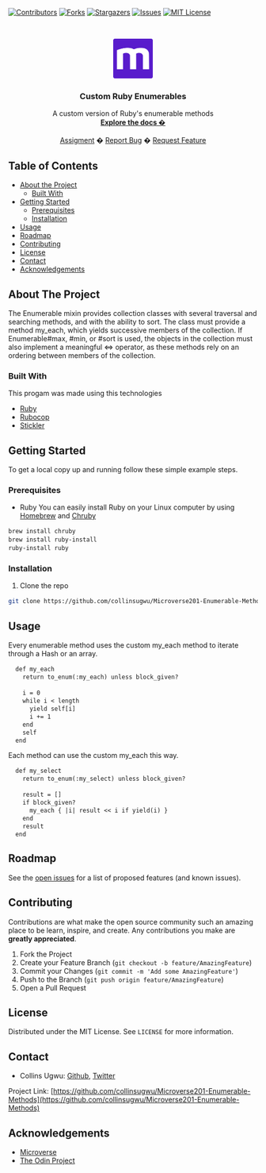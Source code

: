 
<!-- PROJECT SHIELDS -->
<!--
*** I'm using markdown "reference style" links for readability.
*** Reference links are enclosed in brackets [ ] instead of parentheses ( ).
*** See the bottom of this document for the declaration of the reference variables
*** for contributors-url, forks-url, etc. This is an optional, concise syntax you may use.
*** https://www.markdownguide.org/basic-syntax/#reference-style-links
-->
[![Contributors][contributors-shield]][contributors-url]
[![Forks][forks-shield]][forks-url]
[![Stargazers][stars-shield]][stars-url]
[![Issues][issues-shield]][issues-url]
[![MIT License][license-shield]][license-url]



<!-- PROJECT LOGO -->
<br />
<p align="center">
  <a href="https://www.microverse.org/">
    <img src="doc/microverse.png" alt="Logo" width="80" height="80">
  </a>

  <h3 align="center">Custom Ruby Enumerables</h3>

  <p align="center">
    A custom version of Ruby's enumerable methods
    <br />
    <a href="https://github.com/collinsugwu/Microverse201-Enumerable-Methods/blob/master/README.md"><strong>Explore the docs �</strong></a>
    <br />
    <br />
    <a href="https://www.theodinproject.com/courses/ruby-programming/lessons/advanced-building-blocks.">Assigment</a>
    �
    <a href="https://github.com/collinsugwu/Microverse201-Enumerable-Methods/issues">Report Bug</a>
    �
    <a href="https://github.com/collinsugwu/Microverse201-Enumerable-Methods/issues">Request Feature</a>
  </p>
</p>



<!-- TABLE OF CONTENTS -->
## Table of Contents

* [About the Project](#about-the-project)
  * [Built With](#built-with)
* [Getting Started](#getting-started)
  * [Prerequisites](#prerequisites)
  * [Installation](#installation)
* [Usage](#usage)
* [Roadmap](#roadmap)
* [Contributing](#contributing)
* [License](#license)
* [Contact](#contact)
* [Acknowledgements](#acknowledgements)



<!-- ABOUT THE PROJECT -->
## About The Project

<!-- [![Product Name Screen Shot][product-screenshot]](https://example.com) -->

The Enumerable mixin provides collection classes with several traversal and searching methods, and with the ability to sort. The class must provide a method my_each, which yields successive members of the collection. If Enumerable#max, #min, or #sort is used, the objects in the collection must also implement a meaningful <=> operator, as these methods rely on an ordering between members of the collection.

### Built With
This progam was made using this technologies
* [Ruby](https://www.ruby-lang.org/en/)
* [Rubocop](https://github.com/rubocop-hq/rubocop)
* [Stickler](https://stickler-ci.com/)


<!-- GETTING STARTED -->
## Getting Started

To get a local copy up and running follow these simple example steps.

### Prerequisites

* Ruby
You can easily install Ruby on your Linux computer by using [Homebrew](https://docs.brew.sh/) and [Chruby](https://github.com/postmodern/chruby)
```sh
brew install chruby
brew install ruby-install
ruby-install ruby
```

### Installation

<!-- 1. Get a free API Key at [https://example.com](https://example.com) -->
1. Clone the repo
```sh
git clone https://github.com/collinsugwu/Microverse201-Enumerable-Methods.git
```
<!-- 3. Install NPM packages
```sh
npm install
``` -->
<!-- 4. Enter your API in `config.js`
```JS
const API_KEY = 'ENTER YOUR API';
``` -->


<!-- USAGE EXAMPLES -->
## Usage

Every enumerable method uses the custom my_each method to iterate through a Hash or an array.

```
  def my_each
    return to_enum(:my_each) unless block_given?

    i = 0
    while i < length
      yield self[i]
      i += 1
    end
    self
  end

```
Each method can use the custom my_each this way.

```
  def my_select
    return to_enum(:my_select) unless block_given?

    result = []
    if block_given?
      my_each { |i| result << i if yield(i) }
    end
    result
  end
```

<!-- ROADMAP -->
## Roadmap

See the [open issues](https://github.com/collinsugwu/Microverse201-Enumerable-Methods/issues) for a list of proposed features (and known issues).


<!-- CONTRIBUTING -->
## Contributing

Contributions are what make the open source community such an amazing place to be learn, inspire, and create. Any contributions you make are **greatly appreciated**.

1. Fork the Project
2. Create your Feature Branch (`git checkout -b feature/AmazingFeature`)
3. Commit your Changes (`git commit -m 'Add some AmazingFeature'`)
4. Push to the Branch (`git push origin feature/AmazingFeature`)
5. Open a Pull Request



<!-- LICENSE -->
## License

Distributed under the MIT License. See `LICENSE` for more information.


<!-- CONTACT -->
## Contact


* Collins Ugwu: [Github](https://github.com/collinsugwu), [Twitter](https://twitter.com/collinsugwu_me
)


Project Link: [https://github.com/collinsugwu/Microverse201-Enumerable-Methods](https://github.com/collinsugwu/Microverse201-Enumerable-Methods)

<!-- ACKNOWLEDGEMENTS -->
## Acknowledgements
* [Microverse](https://www.microverse.org/)
* [The Odin Project](https://www.theodinproject.com/)




<!-- MARKDOWN LINKS & IMAGES -->
<!-- https://www.markdownguide.org/basic-syntax/#reference-style-links -->
[contributors-shield]: https://img.shields.io/github/contributors/othneildrew/Best-README-Template.svg?style=flat-square
[contributors-url]: https://github.com/collinsugwu/Microverse201-Enumerable-Methods/graphs/contributors
[forks-shield]: https://img.shields.io/github/forks/collinsugwu/Microverse201-Enumerable-Methods
[forks-url]: https://github.com/collinsugwu/Microverse201-Enumerable-Methods/network/members
[stars-shield]: https://img.shields.io/github/stars/collinsugwu/Microverse201-Enumerable-Methods
[stars-url]: https://github.com/collinsugwu/Microverse201-Enumerable-Methods/stargazers
[issues-shield]: https://img.shields.io/github/issues/collinsugwu/Microverse201-Enumerable-Methods
[issues-url]: https://github.com/collinsugwu/Microverse201-Enumerable-Methods/issues
[license-shield]: https://img.shields.io/github/license/collinsugwu/Microverse201-Enumerable-Methods
[license-url]: https://github.com/collinsugwu/Microverse201-Enumerable-Methods/blob/master/LICENSE.txt
